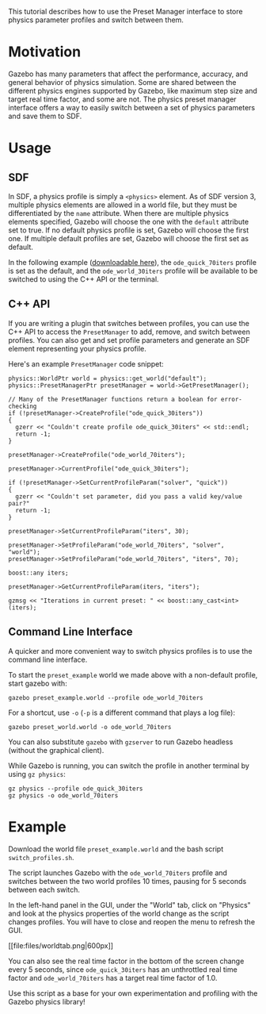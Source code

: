 This tutorial describes how to use the Preset Manager interface to store
physics parameter profiles and switch between them.

# Motivation
Gazebo has many parameters that affect the performance, accuracy, and general
behavior of physics simulation. Some are shared between the different physics
engines supported by Gazebo, like maximum step size and target real time
factor, and some are not. The physics preset manager interface offers a way to
easily switch between a set of physics parameters and save them to SDF.

# Usage

## SDF
In SDF, a physics profile is simply a `<physics>` element. As of SDF version 3,
multiple physics elements are allowed in a world file, but they must be
differentiated by the `name` attribute. When there are multiple physics elements
specified, Gazebo will choose the one with the `default` attribute set to true.
If no default physics profile is set, Gazebo will choose the first one. If
multiple default profiles are set, Gazebo will choose the first set as default.

In the following example
([downloadable here](https://bitbucket.org/osrf/gazebo_tutorials/raw/51a6ddef477/preset_manager/files/preset_example.world)),
the `ode_quick_70iters` profile is set as the default, and the `ode_world_30iters`
profile will be available to be switched to using the C++ API or the terminal.

<include src='https://bitbucket.org/osrf/gazebo_tutorials/raw/51a6ddef47799aba9c7a7347418191be69e02662/preset_manager/files/preset_example.world'/>

## C++ API
If you are writing a plugin that switches between profiles, you can use the C++
API to access the `PresetManager` to add, remove, and switch between profiles.
You can also get and set profile parameters and generate an SDF element
representing your physics profile.

Here's an example `PresetManager` code snippet:

```
physics::WorldPtr world = physics::get_world("default");
physics::PresetManagerPtr presetManager = world->GetPresetManager();

// Many of the PresetManager functions return a boolean for error-checking
if (!presetManager->CreateProfile("ode_quick_30iters"))
{
  gzerr << "Couldn't create profile ode_quick_30iters" << std::endl;
  return -1;
}

presetManager->CreateProfile("ode_world_70iters");

presetManager->CurrentProfile("ode_quick_30iters");

if (!presetManager->SetCurrentProfileParam("solver", "quick"))
{
  gzerr << "Couldn't set parameter, did you pass a valid key/value pair?"
  return -1;
}

presetManager->SetCurrentProfileParam("iters", 30);

presetManager->SetProfileParam("ode_world_70iters", "solver", "world");
presetManager->SetProfileParam("ode_world_70iters", "iters", 70);

boost::any iters;

presetManager->GetCurrentProfileParam(iters, "iters");

gzmsg << "Iterations in current preset: " << boost::any_cast<int>(iters);
```

## Command Line Interface
A quicker and more convenient way to switch physics profiles is to use the
command line interface.

To start the `preset_example` world we made above with a non-default profile,
start gazebo with:

```
gazebo preset_example.world --profile ode_world_70iters
```

For a shortcut, use `-o` (`-p` is a different command that plays a log file):

```
gazebo preset_world.world -o ode_world_70iters
```

You can also substitute `gazebo` with `gzserver` to run Gazebo headless
(without the graphical client).

While Gazebo is running, you can switch the profile in another terminal
by using `gz physics`:

```
gz physics --profile ode_quick_30iters
gz physics -o ode_world_70iters
```

# Example

Download the world file `preset_example.world` and the bash script
`switch_profiles.sh`.

<include src='https://bitbucket.org/osrf/gazebo_tutorials/raw/51a6ddef47799aba9c7a7347418191be69e02662/default/files/switch_profiles.sh'/>

The script launches Gazebo with the `ode_world_70iters` profile and switches between
the two world profiles 10 times, pausing for 5 seconds between each switch.

In the left-hand panel in the GUI, under the "World" tab, click on "Physics" and look
at the physics properties of the world change as the script changes profiles. You will have
to close and reopen the menu to refresh the GUI.

[[file:files/worldtab.png|600px]]

You can also see the real time factor in the bottom of the screen change every 5 seconds,
since `ode_quick_30iters` has an unthrottled real time factor and `ode_world_70iters` has a
target real time factor of 1.0.

Use this script as a base for your own experimentation and profiling with the Gazebo physics
library!
